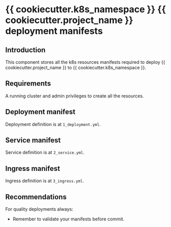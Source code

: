 # {{ cookiecutter.k8s_namespace }} {{ cookiecutter.project_name }} deployment manifests

## Introduction

This component stores all the k8s resources manifests required to deploy
{{ cookiecutter.project_name }} to {{ cookiecutter.k8s_namespace }}.

## Requirements

A running cluster and admin privileges to create all the resources.

## Deployment manifest

Deployment definition is at `1_deployment.yml`.

## Service manifest

Service definition is at `2_service.yml`.

## Ingress manifest

Ingress definition is at `3_ingress.yml`.

## Recommendations

For quality deployments always:

* Remember to validate your manifests before commit.
